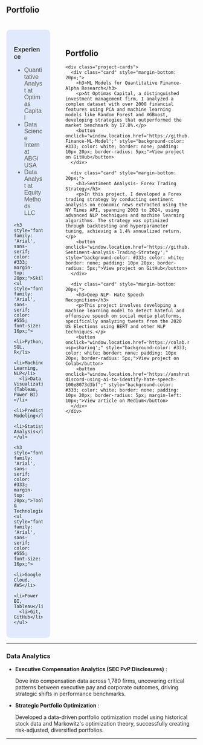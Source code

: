 ## Portfolio

<div style="display: flex; justify-content: space-between; margin-top: 40px;">

  <!-- Left Side: Scrolling Section for Experience, Skills, and Tools -->
  <div style="width: 30%; background: #e0eafc; padding: 20px; border-radius: 10px; max-height: 90vh; overflow-y: auto; margin-right: 20px;">
    <h3 style="font-family: 'Arial', sans-serif; color: #333;">Experience</h3>
    <ul style="font-family: 'Arial', sans-serif; color: #555; font-size: 16px;">
      <li>Quantitative Analyst at Optimas Capital</li>
      <li>Data Science Intern at ABGi USA</li>
      <li>Data Analyst at Equity Methods LLC</li>
    </ul>

    <h3 style="font-family: 'Arial', sans-serif; color: #333; margin-top: 20px;">Skills</h3>
    <ul style="font-family: 'Arial', sans-serif; color: #555; font-size: 16px;">
      <li>Python, SQL, R</li>
      <li>Machine Learning, NLP</li>
      <li>Data Visualization (Tableau, Power BI)</li>
      <li>Predictive Modeling</li>
      <li>Statistical Analysis</li>
    </ul>

    <h3 style="font-family: 'Arial', sans-serif; color: #333; margin-top: 20px;">Tools & Technologies</h3>
    <ul style="font-family: 'Arial', sans-serif; color: #555; font-size: 16px;">
      <li>Google Cloud, AWS</li>
      <li>Power BI, Tableau</li>
      <li>Git, GitHub</li>
    </ul>
  </div>

  <!-- Right Side: Portfolio Projects -->
  <div style="width: 65%; padding: 20px;">
    <h2>Portfolio</h2>

    <div class="project-cards">
      <div class="card" style="margin-bottom: 20px;">
        <h3>ML Models for Quantitative Finance- Alpha Research</h3>
        <p>At Optimas Capital, a distinguished investment management firm, I analyzed a complex dataset with over 2000 financial features using PCA and machine learning models like Random Forest and XGBoost, developing strategies that outperformed the market benchmark by 17.8%.</p>
        <button onclick="window.location.href='https://github.com/athk13/Quantitative-Finance-ML-Model';" style="background-color: #333; color: white; border: none; padding: 10px 20px; border-radius: 5px;">View project on GitHub</button>
      </div>
      
      <div class="card" style="margin-bottom: 20px;">
        <h3>Sentiment Analysis- Forex Trading Strategy</h3>
        <p>In this project, I developed a Forex trading strategy by conducting sentiment analysis on economic news extracted using the NY Times API, spanning 2003 to 2024, using advanced NLP techniques and machine learning algorithms. The strategy was optimized through backtesting and hyperparameter tuning, achieving a 1.4% annualized return.</p>
        <button onclick="window.location.href='https://github.com/athk13/FX-Sentiment-Analysis-Trading-Strategy';" style="background-color: #333; color: white; border: none; padding: 10px 20px; border-radius: 5px;">View project on GitHub</button>
      </div>

      <div class="card" style="margin-bottom: 20px;">
        <h3>Deep NLP- Hate Speech Recognition</h3>
        <p>This project involves developing a machine learning model to detect hateful and offensive speech on social media platforms, specifically analyzing tweets from the 2020 US Elections using BERT and other NLP techniques.</p>
        <button onclick="window.location.href='https://colab.research.google.com/drive/1rRiavPZYeSQPbQE0IoRFXuawqtjPFXta?usp=sharing';" style="background-color: #333; color: white; border: none; padding: 10px 20px; border-radius: 5px;">View project on Colab</button>
        <button onclick="window.location.href='https://anshrutathakur13.medium.com/decoding-discord-using-ai-to-identify-hate-speech-100e8073d3bf';" style="background-color: #333; color: white; border: none; padding: 10px 20px; border-radius: 5px; margin-left: 10px;">View article on Medium</button>
      </div>
    </div>
  </div>
</div>

---

### Data Analytics

- **Executive Compensation Analytics (SEC PvP Disclosures)** :
  
  Dove into compensation data across 1,780 firms, uncovering critical patterns between executive pay and corporate 
  outcomes, driving strategic shifts in performance benchmarks.
- **Strategic Portfolio Optimization** :
  
  Developed a data-driven portfolio optimization model using historical stock data and Markowitz's optimization theory, 
  successfully creating risk-adjusted, diversified portfolios.

---





